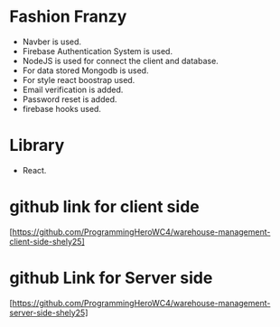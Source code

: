 # Fashion Franzy

* Navber is used.
* Firebase Authentication System is used.
* NodeJS is used for connect the client and database.
* For data stored Mongodb is used.
* For style react boostrap used.
* Email verification is added.
* Password reset is added.
* firebase hooks used.

# Library
* React.

# github link for client side
[https://github.com/ProgrammingHeroWC4/warehouse-management-client-side-shely25]

# github Link for Server side
[https://github.com/ProgrammingHeroWC4/warehouse-management-server-side-shely25]